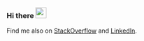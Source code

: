 ### Hi there <img src="https://media.giphy.com/media/hvRJCLFzcasrR4ia7z/giphy.gif" width="25px">

Find me also on [StackOverflow](https://stackoverflow.com/users/3449673/thutt) and [LinkedIn](https://www.linkedin.com/in/thomas-hutterer-b82156101/).

<!--
**thutterer/thutterer** is a ✨ _special_ ✨ repository because its `README.md` (this file) appears on your GitHub profile.

Here are some ideas to get you started:

- 🔭 I’m currently working on ...
- 🌱 I’m currently learning ...
- 👯 I’m looking to collaborate on ...
- 🤔 I’m looking for help with ...
- 💬 Ask me about ...
- 📫 How to reach me: ...
- 😄 Pronouns: ...
- ⚡ Fun fact: ...
-->
